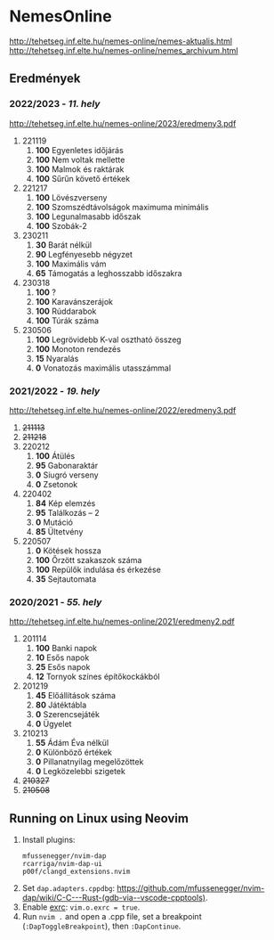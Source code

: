 # NemesOnline

http://tehetseg.inf.elte.hu/nemes-online/nemes-aktualis.html  
http://tehetseg.inf.elte.hu/nemes-online/nemes_archivum.html  

## Eredmények
### 2022/2023 - *11. hely*
http://tehetseg.inf.elte.hu/nemes-online/2023/eredmeny3.pdf  

1. 221119
   1. **100** Egyenletes időjárás
   2. **100** Nem voltak mellette
   3. **100** Malmok és raktárak
   4. **100** Sűrűn követő értékek
2. 221217
   1. **100** Lövészverseny
   2. **100** Szomszédtávolságok maximuma minimális
   3. **100** Legunalmasabb időszak
   4. **100** Szobák-2
3. 230211
   1. **30** Barát nélkül
   2. **90** Legfényesebb négyzet
   3. **100** Maximális vám
   4. **65** Támogatás a leghosszabb időszakra
4. 230318
   1. **100** ?
   2. **100** Karavánszerájok
   3. **100** Rúddarabok
   4. **100** Túrák száma
5. 230506
   1. **100** Legrövidebb K-val osztható összeg
   2. **100** Monoton rendezés
   3. **15** Nyaralás
   4. **0** Vonatozás maximális utasszámmal

### 2021/2022 - *19. hely*
http://tehetseg.inf.elte.hu/nemes-online/2022/eredmeny3.pdf  

1. ~~211113~~
2. ~~211218~~
3. 220212
   1. **100** Átülés
   2. **95** Gabonaraktár
   3. **0** Síugró verseny
   4. **0** Zsetonok
4. 220402
   1. **84** Kép elemzés
   2. **95** Találkozás – 2
   3. **0** Mutáció
   4. **85** Ültetvény
5. 220507
   1. **0** Kötések hossza
   2. **100** Őrzött szakaszok száma
   3. **100** Repülők indulása és érkezése
   4. **35** Sejtautomata

### 2020/2021 - *55. hely*
http://tehetseg.inf.elte.hu/nemes-online/2021/eredmeny2.pdf  

1. 201114
   1. **100** Banki napok
   2. **10** Esős napok
   3. **25** Esős napok
   4. **12** Tornyok színes építőkockákból
2. 201219
   1. **45** Előállítások száma
   2. **80** Játéktábla
   3. **0** Szerencsejáték
   4. **0** Ügyelet
3. 210213
   1. **55** Ádám Éva nélkül
   2. **0** Különböző értékek
   3. **0** Pillanatnyilag megelőzöttek
   4. **0** Legközelebbi szigetek
4. ~~210327~~
5. ~~210508~~

## Running on Linux using Neovim
1. Install plugins:
   ```
   mfussenegger/nvim-dap
   rcarriga/nvim-dap-ui
   p00f/clangd_extensions.nvim
   ```
2. Set `dap.adapters.cppdbg`: https://github.com/mfussenegger/nvim-dap/wiki/C-C---Rust-(gdb-via--vscode-cpptools). 
3. Enable [exrc](https://neovim.io/doc/user/starting.html#initialization): `vim.o.exrc = true`.
4. Run `nvim .` and open a .cpp file, set a breakpoint (`:DapToggleBreakpoint`), then `:DapContinue`.
